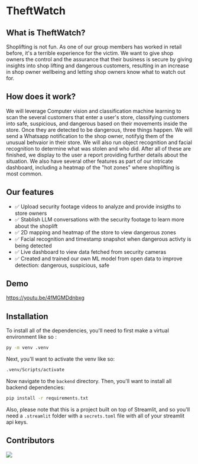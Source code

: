 # TheftWatch

## What is TheftWatch?
Shoplifting is not fun. As one of our group members has worked in retail before, it's a terrible experience for the victim. We want to give shop owners the control and the assurance that their business is secure by giving insights into shop lifting and dangerous customers, resulting in an increase in shop owner wellbeing and letting shop owners know what to watch out for.

## How does it work?
We will leverage Computer vision and classification machine learning to scan the several customers that enter a user's store, classifying customers into safe, suspicious, and dangerous based on their movements inside the store. Once they are detected to be dangerous, three things happen. We will send a Whatsapp notification to the shop owner, notifyig them of the unusual behvaior in their store.  We will also run object recognition and facial recognition to determine what was stolen and who did. After all of these are finished, we display to the user a report providing further details about the situation. We also have several other features as part of our intricate dashboard, including a heatmap of the "hot zones" where shoplifting is most common. 

## Our features
- ✅ Upload security footage videos to analyze and provide insigths to store owners
- ✅ Stablish LLM conversations with the security footage to learn more about the shoplift
- ✅ 2D mapping and heatmap of the store to view dangerous zones
- ✅ Facial recognition and timestamp snapshot when dangerous activty is being detected
- ✅ Live dashboard to view data fetched from security cameras
- ✅ Created and trained our own ML model from open data to improve detection: dangerous, suspicious, safe

## Demo 

https://youtu.be/4fMGMDdnbxg

## Installation

To install all of the dependencies, you'll need to first make a virtual environment like so :
```bash
py -m venv .venv
```
Next, you'll want to activate the venv like so:
```bash
.venv/Scripts/activate
```
Now navigate to the `backend` directory.
Then, you'll want to install all backend dependencies:
```bash
pip install -r requirements.txt
```

Also, please note that this is a project built on top of Streamlit, and so you'll need a `.streamlit` folder with a `secrets.toml` file with all of your streamlit api keys.


## Contributors

<a href="https://github.com/JocelynVelarde/Hack-Harvard-2024/graphs/contributors">
  <img src="https://contrib.rocks/image?repo=JocelynVelarde/Hack-Harvard-2024" />
</a>
